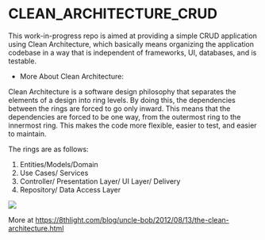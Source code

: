 # CLEAN_ARCHITECTURE_CRUD

This work-in-progress repo is aimed at providing a simple CRUD application using Clean Architecture, which basically means organizing the application codebase in a way that is independent of frameworks, UI, databases, and is testable.

- More About Clean Architecture:

Clean Architecture is a software design philosophy that separates the elements of a design into ring levels. By doing this, the dependencies between the rings are forced to go only inward. This means that the dependencies are forced to be one way, from the outermost ring to the innermost ring. This makes the code more flexible, easier to test, and easier to maintain.

The rings are as follows:

1. Entities/Models/Domain
2. Use Cases/ Services
3. Controller/ Presentation Layer/ UI Layer/ Delivery
4. Repository/ Data Access Layer

![](https://github.com/binadam1983/THE_CLEAN_ARCHITECTURE_CRUD/blob/8eca1a5d4c39454e56a1662e67de4ed11cd1512f/images/clean-arch.png)

More at https://8thlight.com/blog/uncle-bob/2012/08/13/the-clean-architecture.html
